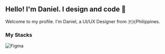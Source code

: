 ## Hello! I'm Daniel. I design and code 👋

Welcome to my profile. I'm Daniel, a UI/UX Designer from 🇵🇭Philippines.

### My Stacks
![Figma](https://img.shields.io/badge/figma-%23F24E1E.svg?style=for-the-badge&logo=figma&logoColor=white)

